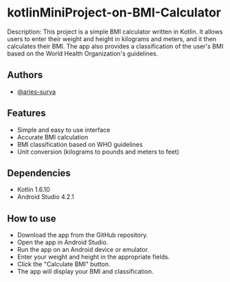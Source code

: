 # kotlinMiniProject-on-BMI-Calculator

Description: This project is a simple BMI calculator written in Kotlin. It allows users to enter their weight and height in kilograms and meters, and it then calculates their BMI. The app also provides a classification of the user's BMI based on the World Health Organization's guidelines.


## Authors

- [@aries-surya](https://www.github.com/aries-surya)


## Features

- Simple and easy to use interface
- Accurate BMI calculation
- BMI classification based on WHO guidelines
- Unit conversion (kilograms to pounds and meters to feet)


## Dependencies

- Kotlin 1.6.10
- Android Studio 4.2.1
## How to use

- Download the app from the GitHub repository.
- Open the app in Android Studio.
- Run the app on an Android device or emulator.
- Enter your weight and height in the appropriate fields.
- Click the "Calculate BMI" button.
- The app will display your BMI and classification.
